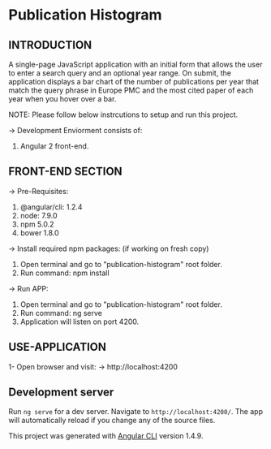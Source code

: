 # Publication Histogram

## INTRODUCTION
A single-page JavaScript application with an initial form that allows the user to enter a search query and an optional year range.
On submit, the application displays a bar chart of the number of publications per year that match the query phrase in Europe PMC and the most cited paper of each year when you hover over a bar.

NOTE:
Please follow below instrcutions to setup and run this project.

-> Development Enviorment consists of:
  1. Angular 2 front-end.

## FRONT-END SECTION

-> Pre-Requisites:
  1. @angular/cli: 1.2.4
  2. node: 7.9.0
  3. npm 5.0.2
  4. bower 1.8.0

-> Install required npm packages: (if working on fresh copy)
  1. Open terminal and go to "publication-histogram" root folder.
  2. Run command: npm install

-> Run APP:
  1. Open terminal and go to "publication-histogram" root folder.
  2. Run command: ng serve
  3. Application will listen on port 4200.

## USE-APPLICATION

1- Open browser and visit:
  -> http://localhost:4200

## Development server

Run `ng serve` for a dev server. Navigate to `http://localhost:4200/`. The app will automatically reload if you change any of the source files.

This project was generated with [Angular CLI](https://github.com/angular/angular-cli) version 1.4.9.
